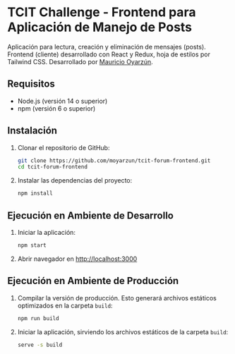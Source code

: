 # TCIT Challenge - Frontend para Aplicación de Manejo de Posts

Aplicación para lectura, creación y eliminación de mensajes (posts). Frontend (cliente) desarrollado con React y Redux, hoja de estilos por Tailwind CSS.
Desarrollado por [Mauricio Oyarzún](https://github.com/moyarzun).

## Requisitos

- Node.js (versión 14 o superior)
- npm (versión 6 o superior)

## Instalación

1. Clonar el repositorio de GitHub:

    ```bash
    git clone https://github.com/moyarzun/tcit-forum-frontend.git
    cd tcit-forum-frontend
    ```

2. Instalar las dependencias del proyecto:

    ```bash
    npm install
    ```

## Ejecución en Ambiente de Desarrollo

1. Iniciar la aplicación:

    ```bash
    npm start
    ```

2. Abrir navegador en [http://localhost:3000](http://localhost:3000)

## Ejecución en Ambiente de Producción

1. Compilar la versión de producción. Esto generará archivos estáticos optimizados en la carpeta `build`:

    ```bash
    npm run build
    ```

2. Iniciar la aplicación, sirviendo los archivos estáticos de la carpeta `build`:

    ```bash
    serve -s build
    ```
